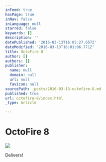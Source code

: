 ```yaml
---
inFeed: true
hasPage: true
inNav: false
inLanguage: null
starred: false
keywords: []
description: ''
datePublished: '2016-03-13T16:05:27.657Z'
dateModified: '2016-03-13T16:01:06.771Z'
title: OctoFire 8
author: []
authors: []
publisher:
  name: null
  domain: null
  url: null
  favicon: null
sourcePath: _posts/2016-03-13-octofire-8.md
published: true
url: octofire-8/index.html
_type: Article

---
```

# OctoFire 8
![](https://the-grid-user-content.s3-us-west-2.amazonaws.com/0098f78a-13d8-442a-9ec4-01e4e9e16542.jpg)

Delivers!